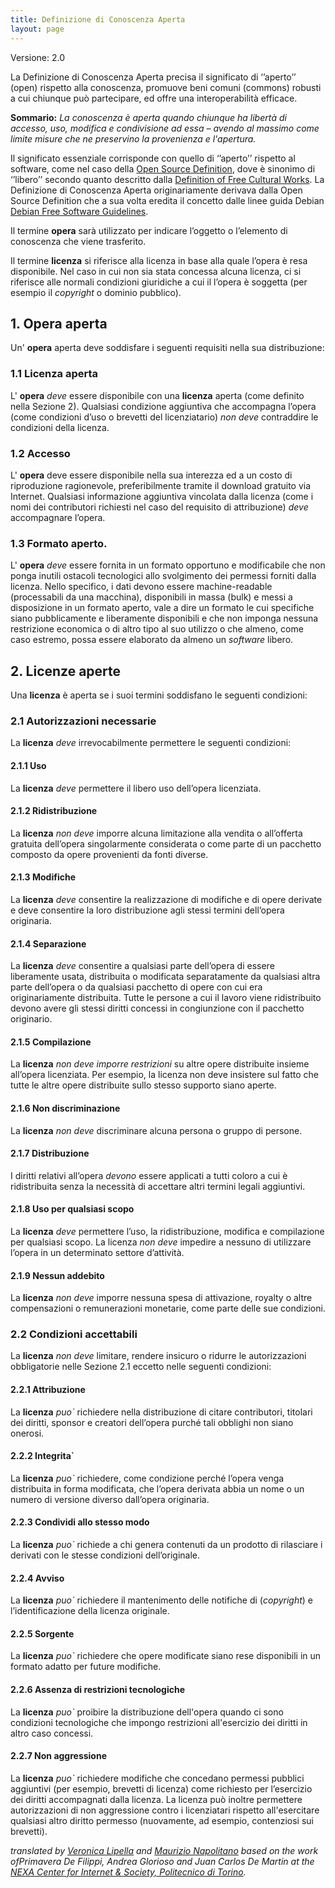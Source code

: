 ```yaml
---
title: Definizione di Conoscenza Aperta
layout: page
---
```


Versione: 2.0

La Definizione di Conoscenza Aperta precisa il significato di ‘’aperto’’ (open) rispetto alla conoscenza, promuove beni comuni (commons) robusti a cui chiunque può partecipare, ed offre una interoperabilità efficace.

**Sommario:** *La conoscenza è aperta quando chiunque ha libertà di accesso, uso, modifica e condivisione ad essa – avendo al massimo come limite misure che ne preservino la provenienza e l'apertura.*

Il significato essenziale corrisponde con quello di ‘’aperto’’ rispetto al software, come nel caso della [Open Source Definition](https://opensource.org/docs/osd), dove è sinonimo di ‘’libero’’ secondo quanto descritto dalla [Definition of Free Cultural Works](https://freedomdefined.org/Definition/It).
La Definizione di Conoscenza Aperta originariamente derivava dalla Open Source Definition che a sua volta eredita il concetto dalle linee guida Debian [Debian Free Software Guidelines](http://www.debian.org/social_contract.it.html).

Il termine  **opera** sarà utilizzato per indicare l’oggetto o l’elemento di conoscenza che viene trasferito.

Il termine **licenza** si riferisce alla licenza in base alla quale l’opera è resa disponibile. Nel caso in cui non sia stata concessa alcuna licenza, ci si riferisce alle normali condizioni giuridiche a cui il l’opera è soggetta (per esempio il *copyright* o dominio pubblico).

## 1. Opera aperta
Un' **opera** aperta deve soddisfare i seguenti requisiti nella sua distribuzione:

### 1.1 Licenza aperta

L' **opera** *deve* essere disponibile con una  **licenza** aperta (come definito nella Sezione 2). Qualsiasi condizione aggiuntiva che accompagna l’opera (come condizioni d’uso o brevetti del licenziatario) *non deve* contraddire le condizioni della licenza.

### 1.2 Accesso

L' **opera** deve essere disponibile nella sua interezza ed a un costo di riproduzione ragionevole, preferibilmente tramite il download gratuito via Internet. Qualsiasi informazione aggiuntiva vincolata dalla licenza (come i nomi dei contributori richiesti nel caso del requisito di attribuzione) *deve* accompagnare l’opera.

### 1.3 Formato aperto.

L' **opera** *deve* essere fornita in un formato opportuno e modificabile che non ponga inutili ostacoli tecnologici allo svolgimento dei permessi forniti dalla licenza. Nello specifico, i dati devono essere machine-readable (processabili da una macchina), disponibili in massa (bulk) e messi a disposizione in un formato aperto, vale a dire un formato le cui specifiche siano pubblicamente e liberamente disponibili e che non imponga nessuna restrizione economica o di altro tipo al suo utilizzo o che almeno, come caso estremo, possa essere elaborato da almeno un *software* libero.


## 2. Licenze aperte

Una **licenza** è aperta se i suoi termini soddisfano le seguenti condizioni:

### 2.1 Autorizzazioni necessarie

La **licenza** *deve* irrevocabilmente permettere le seguenti condizioni:


#### 2.1.1 Uso

La **licenza** *deve* permettere il libero uso dell’opera licenziata.

#### 2.1.2 Ridistribuzione

La **licenza** *non deve* imporre alcuna limitazione alla vendita o all’offerta gratuita dell’opera singolarmente considerata o come parte di un pacchetto composto da opere provenienti da fonti diverse. 

#### 2.1.3 	Modifiche

La **licenza** *deve* consentire la realizzazione di modifiche e di opere derivate e deve consentire la loro distribuzione agli stessi termini dell’opera originaria.


#### 2.1.4 	Separazione

La **licenza** *deve* consentire a qualsiasi parte dell’opera di essere liberamente usata, distribuita o modificata separatamente da qualsiasi altra parte dell’opera o da qualsiasi pacchetto di opere con cui era originariamente distribuita. Tutte le persone a cui il lavoro viene ridistribuito devono avere gli stessi diritti concessi in congiunzione con il pacchetto originario.

#### 2.1.5 Compilazione

La **licenza** *non deve imporre restrizioni* su altre opere distribuite insieme all’opera licenziata. Per esempio, la licenza non deve insistere sul fatto che tutte le altre opere distribuite sullo stesso supporto siano aperte.

#### 2.1.6 	Non discriminazione

La **licenza** *non deve* discriminare alcuna persona o gruppo di persone.

#### 2.1.7 Distribuzione

I diritti relativi all’opera *devono* essere applicati a tutti coloro a cui è ridistribuita senza la necessità di accettare altri termini legali aggiuntivi.

#### 2.1.8 Uso per qualsiasi scopo

La **licenza** *deve* permettere l’uso, la ridistribuzione, modifica e compilazione per qualsiasi scopo. La licenza *non deve* impedire a nessuno di utilizzare l’opera in un determinato settore d’attività.

#### 2.1.9 	Nessun addebito

La **licenza** *non deve* imporre nessuna spesa di attivazione, royalty o altre compensazioni o remunerazioni monetarie, come parte delle sue condizioni.

### 2.2 Condizioni accettabili

La **licenza** *non deve* limitare, rendere insicuro o ridurre le autorizzazioni obbligatorie nelle Sezione 2.1 eccetto nelle seguenti condizioni:

#### 2.2.1 	Attribuzione

La **licenza** *puo`* richiedere nella distribuzione di citare contributori, titolari dei diritti, sponsor e creatori dell’opera purché tali obblighi non siano onerosi.

#### 2.2.2 Integrita`

La **licenza** *puo`* richiedere, come condizione perché l’opera venga distribuita in forma modificata, che l’opera derivata abbia un nome o un numero di versione diverso dall’opera originaria.

#### 2.2.3 Condividi allo stesso modo

La **licenza** *puo`* richiede a chi genera contenuti da un prodotto di rilasciare i derivati con le stesse condizioni dell’originale.

#### 2.2.4 Avviso

La **licenza** *puo`* richiedere il mantenimento delle notifiche di (*copyright*) e l’identificazione della licenza originale.

#### 2.2.5	Sorgente

La **licenza** *puo`* richiedere che opere modificate siano rese disponibili in un formato adatto per future modifiche.

#### 2.2.6 	Assenza di restrizioni tecnologiche

La **licenza** *puo`* proibire la distribuzione dell'opera quando ci sono condizioni tecnologiche che impongo restrizioni all'esercizio dei diritti in altro caso concessi.

#### 2.2.7 Non aggressione

La **licenza** *puo`* richiedere modifiche che concedano permessi pubblici aggiuntivi (per esempio, brevetti di licenza) come richiesto per l’esercizio dei diritti accompagnati dalla licenza.
La licenza può inoltre permettere autorizzazioni di non aggressione contro i licenziatari rispetto all'esercitare qualsiasi altro diritto permesso (nuovamente, ad esempio, contenziosi sui brevetti).

*translated by [Veronica Lipella](mailto:veronica.lipella@gmail.com) and [Maurizio Napolitano](mailto:maurizio.napolitano@okfn.org) based on the work ofPrimavera De Filippi, Andrea Glorioso and Juan Carlos De Martin at the [NEXA Center for Internet & Society, Politecnico di Torino](http://nexa.polito.it/).*
